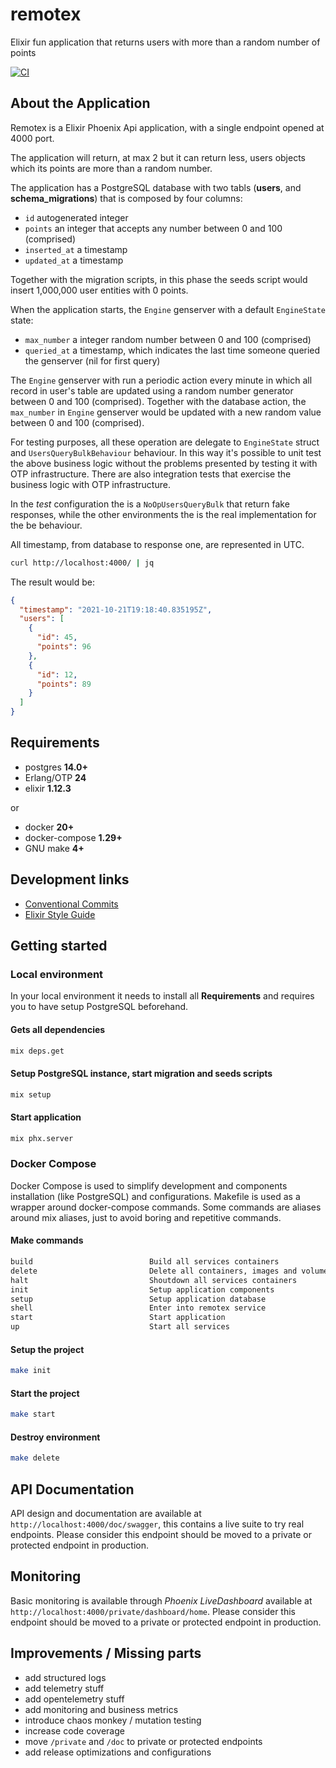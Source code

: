 # remotex

Elixir fun application that returns users with more than a random number of points

[![CI](https://github.com/lucazulian/remotex/actions/workflows/elixir-ci.yml/badge.svg)](https://github.com/lucazulian/remotex/actions/workflows/elixir-ci.yml)


## About the Application

Remotex is a Elixir Phoenix Api application, with a single endpoint opened at 4000 port.

The application will return, at max 2 but it can return less, users objects which its points are more than a random number.

The application has a PostgreSQL database with two tabls (**users**, and **schema_migrations**) that is composed by four columns:
- `id` autogenerated integer
- `points` an integer that accepts any number between 0 and 100 (comprised)
- `inserted_at` a timestamp
- `updated_at` a timestamp

Together with the migration scripts, in this phase the seeds script would insert 1,000,000 user entities with 0 points.

When the application starts, the `Engine` genserver with a default `EngineState` state:
- `max_number` a integer random number between 0 and 100 (comprised)
- `queried_at` a timestamp, which indicates the last time someone queried the genserver (nil for first query)

The `Engine` genserver with run a periodic action every minute in which all record in user's table are updated using a random number generator between 0 and 100 (comprised).
Together with the database action, the `max_number` in `Engine` genserver would be updated with a new random value between 0 and 100 (comprised).

For testing purposes, all these operation are delegate to `EngineState` struct and `UsersQueryBulkBehaviour` behaviour. In this way it's possible to unit test the above business logic without the problems presented by testing it with OTP infrastructure.
There are also integration tests that exercise the business logic with OTP infrastructure.

In the *test* configuration  the is a `NoOpUsersQueryBulk` that return fake responses, while the other environments the is the real implementation for the be behaviour.

All timestamp, from database to response one,  are represented in UTC. 


``` bash
curl http://localhost:4000/ | jq
```

The result would be:

``` json
{
  "timestamp": "2021-10-21T19:18:40.835195Z",
  "users": [
    {
      "id": 45,
      "points": 96
    },
    {
      "id": 12,
      "points": 89
    }
  ]
}

```


## Requirements
  
  - postgres **14.0+**
  - Erlang/OTP **24**
  - elixir **1.12.3**
  
  or

  - docker **20+**
  - docker-compose **1.29+**
  - GNU make **4+**
  

## Development links

  * [Conventional Commits][1]
  * [Elixir Style Guide][2]

  [1]: https://www.conventionalcommits.org/en/v1.0.0/
  [2]: https://github.com/christopheradams/elixir_style_guide


## Getting started

### Local environment

In your local environment it needs to install all **Requirements** and requires you to have setup PostgreSQL beforehand.

#### Gets all dependencies

```bash
mix deps.get
```

#### Setup PostgreSQL instance, start migration and seeds scripts

```bash
mix setup
```

#### Start application

```bash
mix phx.server
```


### Docker Compose

Docker Compose is used to simplify development and components installation (like PostgreSQL) and configurations.
Makefile is used as a wrapper around docker-compose commands.
Some commands are aliases around mix aliases, just to avoid boring and repetitive commands. 

#### Make commands

```bash
build                          Build all services containers
delete                         Delete all containers, images and volumes
halt                           Shoutdown all services containers
init                           Setup application components
setup                          Setup application database
shell                          Enter into remotex service
start                          Start application
up                             Start all services
```

#### Setup the project

```bash
make init
```

#### Start the project

```bash
make start
```

#### Destroy environment

```bash
make delete
```


## API Documentation

API design and documentation are available at `http://localhost:4000/doc/swagger`, this contains a live suite to try real endpoints. 
Please consider this endpoint should be moved to a private or protected endpoint in production.


## Monitoring

Basic monitoring is available through *Phoenix LiveDashboard* available at `http://localhost:4000/private/dashboard/home`.
Please consider this endpoint should be moved to a private or protected endpoint in production.


## Improvements / Missing parts

- add structured logs
- add telemetry stuff
- add opentelemetry stuff
- add monitoring and business metrics
- introduce chaos monkey / mutation testing
- increase code coverage
- move `/private` and `/doc` to private or protected endpoints
- add release optimizations and configurations
